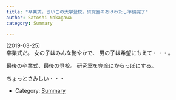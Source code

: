 ```yaml
---
title: "卒業式。さいごの大学登校。研究室のあけわたし準備完了"
author: Satoshi Nakagawa
category: Summary

---
```


[2019-03-25]  
 卒業式だ。
女の子はみんな艶やかで、
男の子は希望にもえて・・・。

 最後の卒業式、最後の登校。
研究室を完全にからっぽにする。

 ちょっとさみしい・・・

- Category: [Summary](categories.html#Summary)

